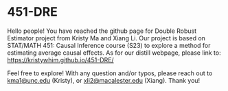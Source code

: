 # 451-DRE

Hello people! You have reached the github page for Double Robust Estimator project from Kristy Ma and Xiang Li. Our project is based on STAT/MATH 451: Causal Inference course (S23) to explore a method for estimating average causal effects. As for our distill webpage, please link to: https://kristywhim.github.io/451-DRE/

Feel free to explore! With any question and/or typos, please reach out to kma1@unc.edu (Kristy), or xli2@macalester.edu (Xiang). Thank you!
